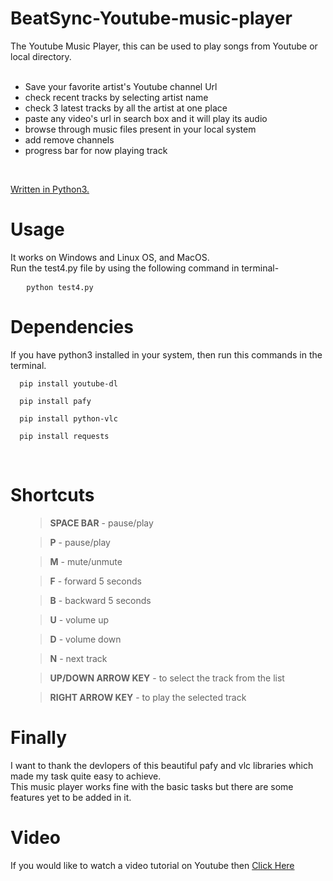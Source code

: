 # BeatSync-Youtube-music-player
The Youtube Music Player, this can be used to play songs from Youtube or local directory. <br>
<br>
 - Save your favorite artist's Youtube channel Url
 - check recent tracks by selecting artist name
 - check 3 latest tracks by all the artist at one place
 - paste any video's url in search box and it will play its audio
 - browse through music files present in your local system
 - add remove channels
 - progress bar for now playing track
 <br>

<u>Written in Python3.</u>

# Usage 
It works on Windows and Linux OS, and MacOS.
<br>Run the test4.py file by using the following command in terminal-

<pre>   <code>python test4.py</code></pre>


# Dependencies
If you have python3 installed in your system, then run this commands in the terminal.

 <pre><code>  pip install youtube-dl</code></pre>

 <pre><code>  pip install pafy</code></pre>

  <pre><code>  pip install python-vlc</code></pre>

 <pre><code>  pip install requests</code></pre>
<br>

# Shortcuts

<ul>
    <blockquote><b>SPACE BAR</b> - pause/play </blockquote>
    <blockquote><b> P</b> - pause/play </blockquote>
    <blockquote><b> M</b> - mute/unmute </blockquote>
    <blockquote><b> F</b> - forward 5 seconds </blockquote>
    <blockquote><b> B</b> - backward 5 seconds </blockquote>
    <blockquote><b> U</b> - volume up </blockquote>
    <blockquote><b> D</b> - volume down </blockquote>
    <blockquote><b> N</b> - next track </blockquote>
    <blockquote><b> UP/DOWN ARROW KEY</b> - to select the track from the list </blockquote>
    <blockquote><b> RIGHT ARROW KEY</b> - to play the selected track </blockquote>
</ul>

# Finally 
I want to thank the devlopers of this beautiful pafy and vlc libraries which made my task quite easy to achieve.
<br>This music player works fine with the basic tasks but there are some features yet to be added in it.

# Video

If you would like to watch a video tutorial on Youtube then <a href='https://www.youtube.com/watch?v=TsjYsFGadyI'>Click Here</a><br>
